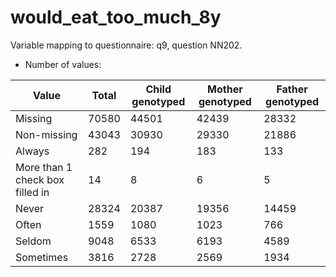 # would_eat_too_much_8y
Variable mapping to questionnaire: q9, question NN202.
- Number of values:

| Value | Total | Child genotyped | Mother genotyped | Father genotyped |
| ----- | ----- | --------------- | ---------------- | ---------------- |
| Missing | 70580 | 44501 | 42439 | 28332 |
| Non-missing | 43043 | 30930 | 29330 | 21886 |
| Always | 282 | 194 | 183 |133 |
| More than 1 check box filled in | 14 | 8 | 6 |5 |
| Never | 28324 | 20387 | 19356 |14459 |
| Often | 1559 | 1080 | 1023 |766 |
| Seldom | 9048 | 6533 | 6193 |4589 |
| Sometimes | 3816 | 2728 | 2569 |1934 |



